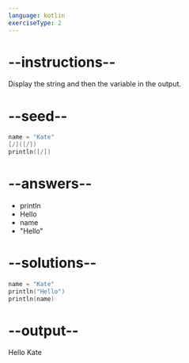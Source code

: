 ```yaml
---
language: kotlin
exerciseType: 2
---
```


# --instructions--

Display the string and then the variable in the output.

# --seed--

```kotlin
name = "Kate"
[/]([/])
println([/])
```

# --answers--

- println
- Hello
- name
- "Hello"

# --solutions--

```kotlin
name = "Kate"
println("Hello")
println(name)
```

# --output--

Hello
Kate
